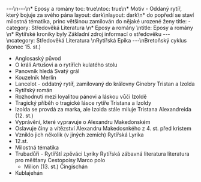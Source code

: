 ---\n---\n* Eposy a romány 
toc: true\ntoc: true\n* Motiv - Oddaný rytíř, který bojuje za svého pána
layout: dark\nlayout: dark\n* do popředí se staví milostná tématika, princ většinou zamilován do nějaké urozené ženy
title: -
category: Středověká Literatura \n* Eposy a romány  \ntitle: Eposy a romány  \n* Rytířské kroniky byly Základní zdroj informací o středověku
---\ncategory: Středověká Literatura \nRytířská Epika
---\nBretoňský cyklus (konec 15. st.)
* Anglosaský původ
* O králi Artušovi a o rytířích kulatého stolu
* Panovník hledá Svatý grál
* Kouzelník Merlin
* Lancelot - oddatný rytíř, zamilovaný do královny Ginebry
Tristan a Izolda
* Rytířský román
* Rozhodnutí mezi loyalitou pánovi a láskou vůči Izoldě
* Tragický příběh o tragické lásce rytíře Tristana a Izoldy
* Izolda se provdá za marka, ale Izolda stále miluje Tristana
Alexandreida (12. st.)
* Vyprávění, které vypravuje o Alexandru Makedonském
* Oslavuje činy a vítězství Alexandru Makedosnkého z 4. st. před kristem
* Vzniklo jich několik (v jiných zemích)
Rytířská Lyrika
* 12.st. 
* Milostná tématika
* Trubadůři - Rytířští zpěváci Lyriky
Rytířská zábavná literatura
literatura pro měšťany
Cestopoisy
Marco polo
  * Milion (13. st.)
Čingischán
* Kublajehán
